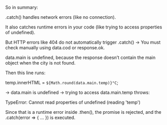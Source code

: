 So in summary:

.catch() handles network errors (like no connection).

It also catches runtime errors in your code (like trying to access properties of undefined).

But HTTP errors like 404 do not automatically trigger .catch() → You must check manually using data.cod or response.ok.


data.main is undefined, because the response doesn’t contain the main object when the city is not found.

Then this line runs:

temp.innerHTML = `${Math.round(data.main.temp)}°C`;


→ data.main is undefined → trying to access data.main.temp throws:

TypeError: Cannot read properties of undefined (reading 'temp')


Since that is a runtime error inside .then(), the promise is rejected, and the .catch(error => { ... }) is executed.